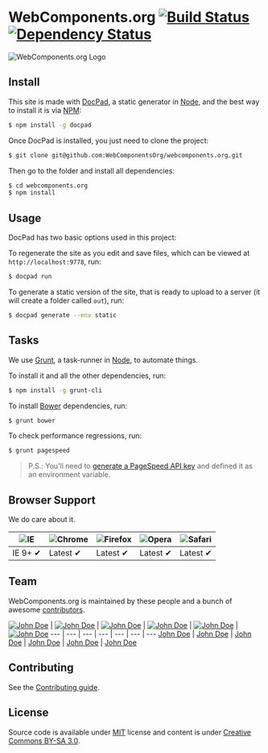 # WebComponents.org [![Build Status](https://secure.travis-ci.org/WebComponentsOrg/webcomponents.org.png?branch=master)](https://travis-ci.org/WebComponentsOrg/webcomponents.org) [![Dependency Status](https://david-dm.org/WebComponentsOrg/webcomponents.org.png)](https://david-dm.org/WebComponentsOrg/webcomponents.org)

![WebComponents.org Logo](http://f.cl.ly/items/253L1A2x1F3c3Y1b3R2P/logo.png)

## Install

This site is made with [DocPad](https://github.com/bevry/docpad), a static generator in [Node](http://nodejs.org/), and the best way to install it is via [NPM](npmjs.org/):

```sh
$ npm install -g docpad
```

Once DocPad is installed, you just need to clone the project:

```sh
$ git clone git@github.com:WebComponentsOrg/webcomponents.org.git
```

Then go to the folder and install all dependencies:

```sh
$ cd webcomponents.org
$ npm install
```

## Usage

DocPad has two basic options used in this project:

To regenerate the site as you edit and save files, which can be viewed at `http://localhost:9778`, run:

```sh
$ docpad run
```

To generate a static version of the site, that is ready to upload to a server (it will create a folder called `out`), run:

```sh
$ docpad generate --env static
```

## Tasks

We use [Grunt](http://gruntjs.com/), a task-runner in [Node](http://nodejs.org/), to automate things.

To install it and all the other dependencies, run:

```sh
$ npm install -g grunt-cli
```

To install [Bower](http://bower.io/) dependencies, run:

```sh
$ grunt bower
```

To check performance regressions, run:

```sh
$ grunt pagespeed
```

> P.S.: You'll need to [generate a PageSpeed API key](https://developers.google.com/speed/docs/insights/v1/getting_started#auth) and defined it as an environment variable.

## Browser Support

We do care about it.

![IE](https://raw.github.com/alrra/browser-logos/master/internet-explorer/internet-explorer_48x48.png) | ![Chrome](https://raw.github.com/alrra/browser-logos/master/chrome/chrome_48x48.png) | ![Firefox](https://raw.github.com/alrra/browser-logos/master/firefox/firefox_48x48.png) | ![Opera](https://raw.github.com/alrra/browser-logos/master/opera/opera_48x48.png) | ![Safari](https://raw.github.com/alrra/browser-logos/master/safari/safari_48x48.png)
--- | --- | --- | --- | --- |
IE 9+ ✔ | Latest ✔ | Latest ✔ | Latest ✔ | Latest ✔ |


## Team

WebComponents.org is maintained by these people and a bunch of awesome [contributors](https://github.com/WebComponentsOrg/webcomponents.org/graphs/contributors).

[![John Doe](https://2.gravatar.com/avatar/b72a336d704fa47a87910fa4a08705ef)](https://github.com/lolcat) | [![John Doe](https://2.gravatar.com/avatar/b72a336d704fa47a87910fa4a08705ef)](https://github.com/lolcat) | [![John Doe](https://2.gravatar.com/avatar/b72a336d704fa47a87910fa4a08705ef)](https://github.com/lolcat) | [![John Doe](https://2.gravatar.com/avatar/b72a336d704fa47a87910fa4a08705ef)](https://github.com/lolcat) | [![John Doe](https://2.gravatar.com/avatar/b72a336d704fa47a87910fa4a08705ef)](https://github.com/lolcat) | [![John Doe](https://2.gravatar.com/avatar/b72a336d704fa47a87910fa4a08705ef)](https://github.com/lolcat)
--- | --- | --- | --- | --- | --- | ---
[John Doe](https://github.com/lolcat) | [John Doe](https://github.com/lolcat) | [John Doe](https://github.com/lolcat) | [John Doe](https://github.com/lolcat) | [John Doe](https://github.com/lolcat) | [John Doe](https://github.com/lolcat)

## Contributing

See the [Contributing guide](https://github.com/WebComponentsOrg/webcomponents.org/blob/master/contributing.md).

## License

Source code is available under [MIT](http://opensource.org/licenses/MIT) license and content is under [Creative Commons BY-SA 3.0](http://creativecommons.org/licenses/by-sa/3.0/deed.en_US).

